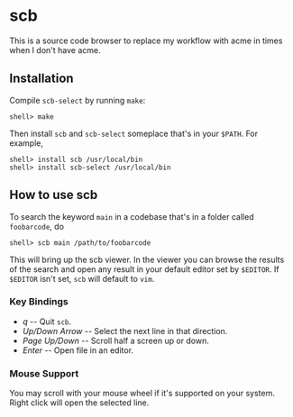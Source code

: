 # scb

This is a source code browser to replace my workflow with acme in times when I don't have acme.

## Installation

Compile `scb-select` by running `make`:

```
shell> make
```

Then install `scb` and `scb-select` someplace that's in your `$PATH`. For example,

```
shell> install scb /usr/local/bin
shell> install scb-select /usr/local/bin
```


## How to use scb

To search the keyword `main` in a codebase that's in a folder called `foobarcode`, do

```
shell> scb main /path/to/foobarcode
```

This will bring up the scb viewer. In the viewer you can browse the results of the search and open any result in your default editor set by `$EDITOR`. If `$EDITOR` isn't set, `scb` will default to `vim`.

### Key Bindings

  - *q* -- Quit `scb`.
  - *Up/Down Arrow* -- Select the next line in that direction.
  - *Page Up/Down* -- Scroll half a screen up or down.
  - *Enter* -- Open file in an editor.
  
### Mouse Support

You may scroll with your mouse wheel if it's supported on your system. Right click will open the selected line.
